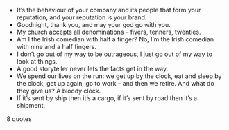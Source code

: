  - It’s the behaviour of your company and its people that form your reputation, and your reputation is your brand.
 - Goodnight, thank you, and may your god go with you.
 - My church accepts all denominations – fivers, tenners, twenties.
 - Am I the Irish comedian with half a finger? No, I’m the Irish comedian with nine and a half fingers.
 - I don’t go out of my way to be outrageous, I just go out of my way to look at things.
 - A good storyteller never lets the facts get in the way.
 - We spend our lives on the run: we get up by the clock, eat and sleep by the clock, get up again, go to work – and then we retire. And what do they give us? A bloody clock.
 - If it’s sent by ship then it’s a cargo, if it’s sent by road then it’s a shipment.

8 quotes